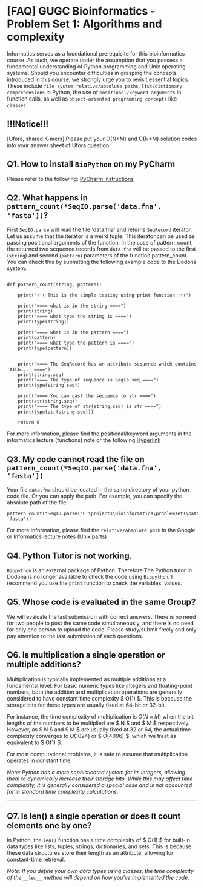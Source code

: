 # [FAQ] GUGC Bioinformatics -   Problem Set 1: Algorithms and complexity

Informatics serves as a foundational prerequisite for this bioinformatics course. As such, we operate under the assumption that you possess a fundamental understanding of Python programming and Unix operating systems. Should you encounter difficulties in grasping the concepts introduced in this course, we strongly urge you to revisit essential topics. These include `file system relative/absolute paths`, `list/dictionary comprehensions` in Python, the use of `positional/keyword arguments` in function calls, as well as `object-oriented programming concepts` like `classes`.

## !!!Notice!!!
[Ufora, shared K-mers] Please put your O(N+M) and O(N*M) solution codes into your answer sheet of Ufora question    

## Q1. How to install `BioPython` on my PyCharm

Please refer to the following: [PyCharm instructions](https://www.jetbrains.com/help/pycharm/installing-uninstalling-and-upgrading-packages.html#interpreter-settings)




## Q2. What happens in `pattern_count(*SeqIO.parse('data.fna', 'fasta'))`? 


First `SeqIO.parse` will read the file 'data.fna' and returns `SeqRecord` iterator. Let us assume that the iterator is a weird tuple. This iterator can be used as passing positional arguments of the function. In the case of pattern_count, the returned two sequence records from `data.fna` will be passed to the first (`string`) and second (`pattern`) parameters of the function pattern_count. You can check this by submitting the following example code to the Dodona system. 

```

def pattern_count(string, pattern):

	print("+++ This is the simple testing using print function +++")

	print("==== what is in the string ====")
	print(string)
	print("==== what type the string is ====")
	print(type(string))

	print("==== what is in the pattern ====")
	print(pattern)
	print("==== what type the pattern is ====")
	print(type(pattern))


	print("==== The SeqRecord has an attribute sequence which contains 'ATCG...' ====")
	print(string.seq)
	print("==== The type of sequence is Seqio.seq ====")
	print(type(string.seq))

	print("==== You can cast the sequence to str ====")
	print(str(string.seq))
	print("==== The type of str(string.seq) is str ====")
	print(type(str(string.seq)))

	return 0
```
For more information, please find the positional/keyword arguments in the informatics lecture (functions) note or the following [Hyperlink](https://problemsolvingwithpython.com/07-Functions-and-Modules/07.07-Positional-and-Keyword-Arguments/)


## Q3. My code cannot read the file on `pattern_count(*SeqIO.parse('data.fna', 'fasta'))`

Your file `data.fna` should be located in the same directory of your python code file. Or you can apply the path. For example, you can specify the absolute path of the file. 
```
pattern_count(*SeqIO.parse('C:\projects\Bioinformatics\problemset1\pattern_count\data.fna', 'fasta'))
```
For more information, please find the `relative/absolute path` in the Google or Informatics lecture notes (Unix parts)


## Q4. Python Tutor is not working. 

`Biopython` is an external package of Python. Therefore The Python tutor in Dodona is no longer available to check the code using `Biopython`. I recommend you use the `print` function to check the variables' values.


## Q5. Whose code is evaluated in the same Group?

We will evaluate the last submission with correct answers. There is no need for two people to post the same code simultaneously, and there is no need for only one person to upload the code. Please study/submit freely and only pay attention to the last submission of each questions.


## Q6. Is multiplication a single operation or multiple additions?

Multiplication is typically implemented as multiple additions at a fundamental level. For basic numeric types like integers and floating-point numbers, both the addition and multiplication operations are generally considered to have constant time complexity $ O(1) $. This is because the storage bits for these types are usually fixed at 64-bit or 32-bit.

For instance, the time complexity of multiplication is $O(N \times M)$ when the bit lengths of the numbers to be multiplied are $ N $ and $ M $ respectively. However, as $ N $ and $ M $ are usually fixed at 32 or 64, the actual time complexity converges to  $O(1024)$ or $ O(4096) $, which we treat as equivalent to $ O(1) $.

For most computational problems, it is safe to assume that multiplication operates in constant time.

*Note: Python has a more sophisticated system for its integers, allowing them to dynamically increase their storage bits. While this may affect time complexity, it is generally considered a special case and is not accounted for in standard time complexity calculations.*

---

## Q7. Is len() a single operation or does it count elements one by one?

In Python, the `len()` function has a time complexity of $ O(1) $ for built-in data types like lists, tuples, strings, dictionaries, and sets. This is because these data structures store their length as an attribute, allowing for constant-time retrieval.

*Note: If you define your own data types using classes, the time complexity of the `__len__` method will depend on how you've implemented the code.*
